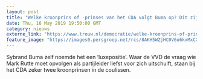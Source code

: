```yaml
---
layout: post
title: "Welke kroonprins of -prinses van het CDA volgt Buma op? Dit zijn de kanshebbers"
date: Thu, 16 May 2019 19:50:00 GMT
category: nieuws
externe_link: "https://www.trouw.nl/democratie/welke-kroonprins-of-prinses-van-het-cda-volgt-buma-op-dit-zijn-de-kanshebbers~aba8ad47/"
feature_image: "https://images0.persgroep.net/rcs/8AKH5WZjHC0V6u6kxMxCXUUa6p4/diocontent/114466184/_focus/0.51/0.25/_fill/230/230?appId=e9b4e2a1869038ffcaf318a6d1463b0b&quality=0.9&format=jpeg"
---
```


Sybrand Buma zelf noemde het een ‘luxepositie’. Waar de VVD de vraag wie Mark Rutte moet opvolgen als partijleider liefst voor zich uitschuift, staan bij het CDA zeker twee kroonprinsen in de coulissen.
